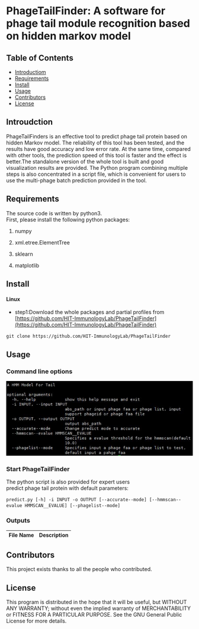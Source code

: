 # PhageTailFinder: A software for phage tail module recognition based on hidden markov model
## Table of Contents
- [Introductiom](#introudction)
- [Requirements](#requirements)
- [Install](#install)
- [Usage](#usage)
- [Contributors](#contributors)
- [License](#license)
## Introudction
PhageTailFinders is an effective tool to predict phage tail protein based on hidden Markov model. The reliability of this tool has been tested, and the results have good accuracy and low error rate. At the same time, compared with other tools, the prediction speed of this tool is faster and the effect is better.The standalone version of the whole tool is built and good visualization results are provided. The Python program combining multiple steps is also concentrated in a script file, which is convenient for users to use the multi-phage batch prediction provided in the tool.
## Requirements ##
The source code is written by python3. <br>
First, please install the following python packages:

1. numpy
 
2. xml.etree.ElementTree
 
3. sklearn

4. matplotlib

## Install ##
#### Linux
- step1:Download the whole packages and partial profiles from [https://github.com/HIT-ImmunologyLab/PhageTailFinder](https://github.com/HIT-ImmunologyLab/PhageTailFinder)
```
git clone https://github.com/HIT-ImmunologyLab/PhageTailFinder
```

## Usage
### Command line options

![image](https://github.com/HIT-ImmunologyLab/PhageTailFinder/blob/main/image/useage.png)

### Start PhageTailFinder

The python script is also provided for expert users<br>
predict phage tail protein with default parameters:

```
predict.py [-h] -i INPUT -o OUTPUT [--accurate--mode] [--hmmscan--evalue HMMSCAN__EVALUE] [--phagelist--mode]

```

### Outputs

File Name | Description
---|---
 
## Contributors
This project exists thanks to all the people who contributed.

## License

This program is distributed in the hope that it will be useful, but WITHOUT ANY WARRANTY; without even the implied warranty of MERCHANTABILITY or FITNESS FOR A PARTICULAR PURPOSE. See the GNU General Public License for more details.
